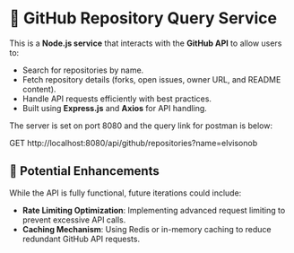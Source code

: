 # 🚀 GitHub Repository Query Service

This is a **Node.js service** that interacts with the **GitHub API** to allow users to:

- Search for repositories by name.
- Fetch repository details (forks, open issues, owner URL, and README content).
- Handle API requests efficiently with best practices.
- Built using **Express.js** and **Axios** for API handling.

The server is set on port 8080 and the query link for postman is below:

GET http://localhost:8080/api/github/repositories?name=elvisonob

## 🚀 Potential Enhancements

While the API is fully functional, future iterations could include:

- **Rate Limiting Optimization**: Implementing advanced request limiting to prevent excessive API calls.
- **Caching Mechanism**: Using Redis or in-memory caching to reduce redundant GitHub API requests.
